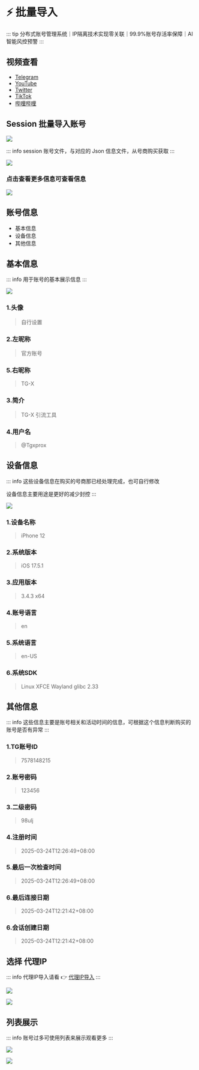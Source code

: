 # ⚡️ 批量导入

::: tip
 分布式账号管理系统｜IP隔离技术实现零关联｜<span class="highlight">99.9%账号存活率保障</span>｜AI智能风控预警
:::

## 视频查看

- [Telegram](https://t.me/tgxproc/12)
- [YouTube](https://t.me/tgxproc/12)
- [Twitter](https://t.me/tgxproc/12)
- [TikTok](https://t.me/tgxproc/12)
- [哔哩哔哩](https://t.me/tgxproc/12)

## Session 批量导入账号

![](../assets/account/acc_1.png)

::: info
session 账号文件，与对应的 Json 信息文件，从号商购买获取
:::

![](../assets/account/acc_2.png)

### 点击查看更多信息可查看信息

![](../assets/account/acc_3.png)

## 账号信息

- 基本信息
- 设备信息
- 其他信息

## 基本信息


::: info
用于账号的基本展示信息
:::

![](../assets/account/acc_5.png)

### 1.头像
> 自行设置
### 2.左昵称
> 官方账号
### 5.右昵称
> TG-X
### 3.简介
> TG-X 引流工具
### 4.用户名
> @Tgxprox

## 设备信息

::: info
这些设备信息在购买的号商那已经处理完成，也可自行修改

设备信息主要用途是更好的减少封控
:::

![](../assets/account/acc_6.jpg)

### 1.设备名称
> iPhone 12
### 2.系统版本
> iOS 17.5.1
### 3.应用版本
> 3.4.3 x64
### 4.账号语言
> en
### 5.系统语言
> en-US
### 6.系统SDK
> Linux XFCE Wayland glibc 2.33

## 其他信息

::: info
这些信息主要是账号相关和活动时间的信息，可根据这个信息判断购买的账号是否有异常
:::

### 1.TG账号ID
> 7578148215
### 2.账号密码
> 123456
### 3.二级密码
> 98ulj
### 4.注册时间
> 2025-03-24T12:26:49+08:00
### 5.最后一次检查时间
> 2025-03-24T12:26:49+08:00
### 6.最后连接日期
> 2025-03-24T12:21:42+08:00
### 6.会话创建日期
> 2025-03-24T12:21:42+08:00

## 选择 代理IP

::: info
代理IP导入请看 👉 [代理IP导入](../ipproxy.md)
:::

![](../assets/account/acc_9.png)

![](../assets/account/acc_10.png)


## 列表展示

::: info
账号过多可使用列表来展示观看更多
:::

![](../assets/account/acc_7.png)

![](../assets/account/acc_8.png)
